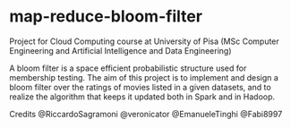 # map-reduce-bloom-filter

Project for Cloud Computing course at University of Pisa (MSc Computer Engineering and Artificial Intelligence and Data Engineering)

A bloom filter is a space efficient probabilistic structure used for membership testing.
The aim of this project is to implement and design a bloom filter over the ratings of movies listed in a given datasets,
and to realize the algorithm that keeps it updated both in Spark and in Hadoop.

Credits @RiccardoSagramoni @veronicator @EmanueleTinghi @Fabi8997